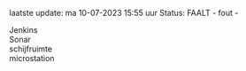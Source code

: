 laatste update: 
ma 10-07-2023 15:55   uur 
Status: FAALT - fout - 
<div class="service R">Jenkins</div><div class="service R">Sonar</div><div class="service R">schijfruimte</div><div class="service R">microstation</div>